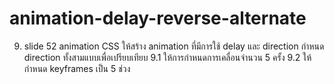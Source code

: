 # animation-delay-reverse-alternate
9. slide 52 animation CSS 
ให้สร้าง animation ที่มีการใช้ delay และ direction
กำหนด direction ทั้งสามแบบเพื่อเปรียบเทียบ
9.1 ให้การกำหนดการเคลื่อนจำนวน 5 ครั้ง
9.2 ให้กำหนด keyframes เป็น 5 ช่วง
